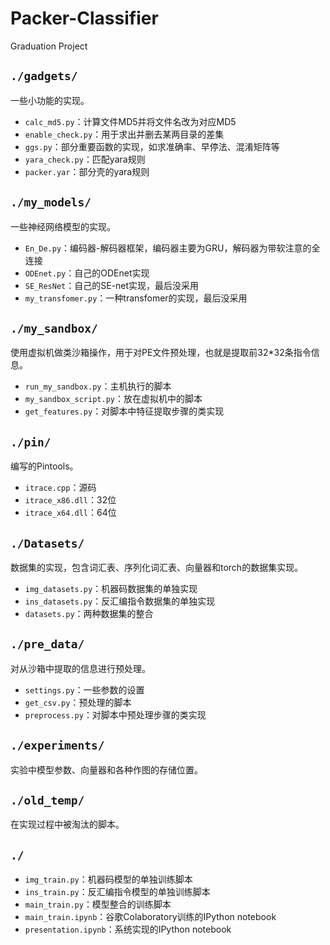 # Packer-Classifier
Graduation Project

## `./gadgets/`

一些小功能的实现。

* `calc_md5.py`：计算文件MD5并将文件名改为对应MD5
* `enable_check.py`：用于求出并删去某两目录的差集
* `ggs.py`：部分重要函数的实现，如求准确率、早停法、混淆矩阵等
* `yara_check.py`：匹配yara规则
* `packer.yar`：部分壳的yara规则

## `./my_models/`

一些神经网络模型的实现。

* `En_De.py`：编码器-解码器框架，编码器主要为GRU，解码器为带软注意的全连接
* `ODEnet.py`：自己的ODEnet实现
* `SE_ResNet`：自己的SE-net实现，最后没采用
* `my_transfomer.py`：一种transfomer的实现，最后没采用

## `./my_sandbox/`

使用虚拟机做类沙箱操作，用于对PE文件预处理，也就是提取前32*32条指令信息。

* `run_my_sandbox.py`：主机执行的脚本
* `my_sandbox_script.py`：放在虚拟机中的脚本
* `get_features.py`：对脚本中特征提取步骤的类实现

## `./pin/`

编写的Pintools。

* `itrace.cpp`：源码
* `itrace_x86.dll`：32位
* `itrace_x64.dll`：64位

## `./Datasets/`

数据集的实现，包含词汇表、序列化词汇表、向量器和torch的数据集实现。

* `img_datasets.py`：机器码数据集的单独实现
* `ins_datasets.py`：反汇编指令数据集的单独实现
* `datasets.py`：两种数据集的整合

## `./pre_data/`

对从沙箱中提取的信息进行预处理。

* `settings.py`：一些参数的设置
* `get_csv.py`：预处理的脚本
* `preprocess.py`：对脚本中预处理步骤的类实现

## `./experiments/`

实验中模型参数、向量器和各种作图的存储位置。

## `./old_temp/`

在实现过程中被淘汰的脚本。

## `./`

* `img_train.py`：机器码模型的单独训练脚本
* `ins_train.py`：反汇编指令模型的单独训练脚本
* `main_train.py`：模型整合的训练脚本
* `main_train.ipynb`：谷歌Colaboratory训练的IPython notebook
* `presentation.ipynb`：系统实现的IPython notebook